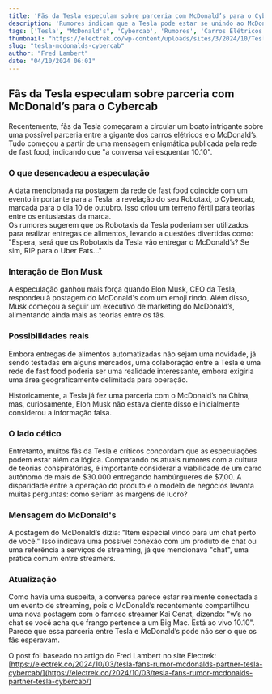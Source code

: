 ```yaml
---
title: 'Fãs da Tesla especulam sobre parceria com McDonald’s para o Cybercab'
description: 'Rumores indicam que a Tesla pode estar se unindo ao McDonald’s para integrar a entrega de alimentos com seu Robotaxi, o Cybercab, após uma mensagem enigmática da rede de fast food.'
tags: ['Tesla', "McDonald's", 'Cybercab', 'Rumores', 'Carros Elétricos']
thumbnail: "https://electrek.co/wp-content/uploads/sites/3/2024/10/Tesla-Cybercab-Mcdonalds.webp?w=1456"
slug: "tesla-mcdonalds-cybercab"
author: "Fred Lambert"
date: "04/10/2024 06:01"
---
```


## Fãs da Tesla especulam sobre parceria com McDonald’s para o Cybercab

Recentemente, fãs da Tesla começaram a circular um boato intrigante sobre uma possível parceria entre a gigante dos carros elétricos e o McDonald’s. Tudo começou a partir de uma mensagem enigmática publicada pela rede de fast food, indicando que "a conversa vai esquentar 10.10".

### O que desencadeou a especulação
A data mencionada na postagem da rede de fast food coincide com um evento importante para a Tesla: a revelação do seu Robotaxi, o Cybercab, marcada para o dia 10 de outubro. Isso criou um terreno fértil para teorias entre os entusiastas da marca.  
Os rumores sugerem que os Robotaxis da Tesla poderiam ser utilizados para realizar entregas de alimentos, levando a questões divertidas como: "Espera, será que os Robotaxis da Tesla vão entregar o McDonald’s? Se sim, RIP para o Uber Eats..."

### Interação de Elon Musk
A especulação ganhou mais força quando Elon Musk, CEO da Tesla, respondeu à postagem do McDonald's com um emoji rindo. Além disso, Musk começou a seguir um executivo de marketing do McDonald’s, alimentando ainda mais as teorias entre os fãs.

### Possibilidades reais
Embora entregas de alimentos automatizadas não sejam uma novidade, já sendo testadas em alguns mercados, uma colaboração entre a Tesla e uma rede de fast food poderia ser uma realidade interessante, embora exigiria uma área geograficamente delimitada para operação.

Historicamente, a Tesla já fez uma parceria com o McDonald’s na China, mas, curiosamente, Elon Musk não estava ciente disso e inicialmente considerou a informação falsa.

### O lado cético
Entretanto, muitos fãs da Tesla e críticos concordam que as especulações podem estar além da lógica. Comparando os atuais rumores com a cultura de teorias conspiratórias, é importante considerar a viabilidade de um carro autônomo de mais de $30.000 entregando hambúrgueres de $7,00. A disparidade entre a operação do produto e o modelo de negócios levanta muitas perguntas: como seriam as margens de lucro?

### Mensagem do McDonald's
A postagem do McDonald’s dizia: "Item especial vindo para um chat perto de você." Isso indicava uma possível conexão com um produto de chat ou uma referência a serviços de streaming, já que mencionava "chat", uma prática comum entre streamers.

### Atualização
Como havia uma suspeita, a conversa parece estar realmente conectada a um evento de streaming, pois o McDonald’s recentemente compartilhou uma nova postagem com o famoso streamer Kai Cenat, dizendo: "w’s no chat se você acha que frango pertence a um Big Mac. Está ao vivo 10.10". Parece que essa parceria entre Tesla e McDonald’s pode não ser o que os fãs esperavam.  

O post foi baseado no artigo do Fred Lambert no site Electrek: [https://electrek.co/2024/10/03/tesla-fans-rumor-mcdonalds-partner-tesla-cybercab/](https://electrek.co/2024/10/03/tesla-fans-rumor-mcdonalds-partner-tesla-cybercab/)